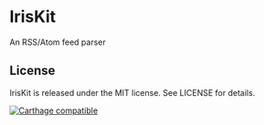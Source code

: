 # IrisKit

An RSS/Atom feed parser

## License

IrisKit is released under the MIT license. See LICENSE for details.

[![Carthage compatible](https://img.shields.io/badge/Carthage-compatible-4BC51D.svg?style=flat)](https://github.com/Carthage/Carthage)

